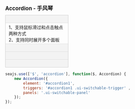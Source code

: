 <style>
    * {
        margin: 0;
        padding: 0;
    }

    li {
        list-style: none;
    }

    li a {
        text-decoration: none;
    }

    h2 { margin: 30px 0 10px; font-size: 17px; }
    .loading { background: #EBF5FA url(assets/loading.gif) no-repeat 50% 50%; }

    p.code-switch { color: #09f; cursor: pointer; margin-top: 10px; }
    pre.code {
        color: #444;
        cursor: auto;
        border-left: 2px solid #7F96AA;
        margin-top: 5px;
        padding: 0 10px 20px 10px;
        font-size: 14px;
    }
</style>

<h2>Accordion - 手风琴</h2>
<style>
    #accordion1 {width:200px;border:1px solid #ccc;}
    #accordion1 .ui-switchable-trigger{padding:3px 10px;cursor:pointer;border-bottom:1px solid #ddd;background:#f3f3f3;overflow:hidden; height: 18px;}
    #accordion1 .ui-switchable-trigger h3{float: left; width: 100px; margin-left: 5px; }
    #accordion1 .ui-switchable-panel{padding:3px 10px;border-bottom:1px solid #ddd;}
    #accordion1 .ui-icon{float:left;width:12px;height:12px;overflow:hidden;margin-top:2px;font-size:0;vertical-align:middle;background:url(assets/accordion-sprite.png) no-repeat 0 0;}
    #accordion1 .ui-switchable-active .ui-icon{background-position:-20px 0;}
    #accordion1 .last-trigger { border-bottom-width: 0 }
    #accordion1 .ui-switchable-active { border-bottom-width: 1px }
    #accordion1 .last-panel { border-bottom: none }
</style>
<div id="accordion1" class="section" data-widget="accordion">
    <div class="ui-switchable-trigger ui-switchable-active"><i class="ui-icon"></i><h3>标题A</h3></div>
    <div class="ui-switchable-panel">
        1、支持鼠标滑过和点击触点两种方式<br/>
        2、支持同时展开多个面板
    </div>
    <div class="ui-switchable-trigger"><i class="ui-icon"></i><h3>标题B</h3></div>
    <div class="ui-switchable-panel" style="display:none;">内容B<br/>内容B<br/>内容B</div>
    <div class="ui-switchable-trigger"><i class="ui-icon"></i><h3>标题C</h3></div>
    <div class="ui-switchable-panel" style="display:none;">内容C<br/>内容C<br/>内容C<br/>内容C<br/>内容C</div>
    <div class="ui-switchable-trigger last-trigger"><i class="ui-icon"></i><h3>标题D</h3></div>
    <div class="ui-switchable-panel last-panel" style="display:none;">内容D<br/>内容D<br/>内容D</div>
</div>

```javascript
seajs.use(['$', 'accordion'], function($, Accordion) {
    new Accordion({
        element: '#accordion1',
        triggers: '#accordion1 .ui-switchable-trigger' ,
        panels: '.ui-switchable-panel'
    });
});
```
